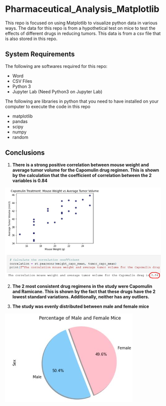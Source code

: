 # Pharmaceutical_Analysis_Matplotlib
This repo is focused on using Matplotlib to visualize python data in various ways. 
The data for this repo is from a hypothetical test on mice to test the effects of different drugs in reducing tumors. 
This data is from a csv file that is also stored in this repo. 

## System Requirements 
The following are softwares required for this repo: 
- Word 
- CSV Files 
- Python 3 
- Jupyter Lab (Need Python3 on Jupyter Lab) 

The following are libraries in python that you need to have installed on your computer to execute the code in this repo
- matplotlib
- pandas
- scipy
- numpy
- random


## Conclusions
1. **There is a strong positive correlation between mouse weight and average tumor volume for the Capomulin drug regimen. This is shown by the calculation that the coefficient of correlation between the 2 variables is 0.84**

![](Images/weight_vs_tumor_vol.JPG)

2. **The 2 most consistent drug regimens in the study were Capomulin and Ramicane. This is shown by the fact that these drugs have the 2 lowest standard variations. Additionally, neither has any outliers.**

3. **The study was evenly distributed between male and female mice**

![](Images/percentage_mice.JPG)


